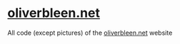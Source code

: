 # [oliverbleen.net](www.oliverbleen.net)
All code (except pictures) of the [oliverbleen.net](www.oliverbleen.net) website
